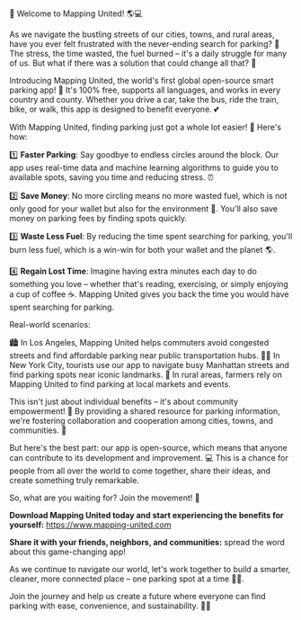 🚨 Welcome to Mapping United! 🌎💻

As we navigate the bustling streets of our cities, towns, and rural areas, have you ever felt frustrated with the never-ending search for parking? 🤯 The stress, the time wasted, the fuel burned – it's a daily struggle for many of us. But what if there was a solution that could change all that? 🚀

Introducing Mapping United, the world's first global open-source smart parking app! 🌟 It's 100% free, supports all languages, and works in every country and county. Whether you drive a car, take the bus, ride the train, bike, or walk, this app is designed to benefit everyone. 💕

With Mapping United, finding parking just got a whole lot easier! 🔮 Here's how:

1️⃣ **Faster Parking**: Say goodbye to endless circles around the block. Our app uses real-time data and machine learning algorithms to guide you to available spots, saving you time and reducing stress. ⏰

2️⃣ **Save Money**: No more circling means no more wasted fuel, which is not only good for your wallet but also for the environment 🌿. You'll also save money on parking fees by finding spots quickly.

3️⃣ **Waste Less Fuel**: By reducing the time spent searching for parking, you'll burn less fuel, which is a win-win for both your wallet and the planet 🌎.

4️⃣ **Regain Lost Time**: Imagine having extra minutes each day to do something you love – whether that's reading, exercising, or simply enjoying a cup of coffee ☕️. Mapping United gives you back the time you would have spent searching for parking.

Real-world scenarios:

🏙️ In Los Angeles, Mapping United helps commuters avoid congested streets and find affordable parking near public transportation hubs.
🏃‍♀️ In New York City, tourists use our app to navigate busy Manhattan streets and find parking spots near iconic landmarks.
🌳 In rural areas, farmers rely on Mapping United to find parking at local markets and events.

This isn't just about individual benefits – it's about community empowerment! 🤝 By providing a shared resource for parking information, we're fostering collaboration and cooperation among cities, towns, and communities. 🌈

But here's the best part: our app is open-source, which means that anyone can contribute to its development and improvement. 💻 This is a chance for people from all over the world to come together, share their ideas, and create something truly remarkable.

So, what are you waiting for? Join the movement! 🌊

**Download Mapping United today and start experiencing the benefits for yourself:** https://www.mapping-united.com

**Share it with your friends, neighbors, and communities:** spread the word about this game-changing app!

As we continue to navigate our world, let's work together to build a smarter, cleaner, more connected place – one parking spot at a time 🚨💪.

Join the journey and help us create a future where everyone can find parking with ease, convenience, and sustainability. 🌟👏